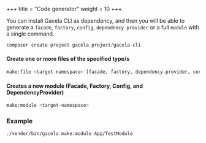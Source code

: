 +++
title = "Code generator"
weight = 10
+++

You can install Gacela CLI as dependency, and then you will be able to generate a `facade`, `factory`, `config`,
`dependency provider` or a full `module` with a single command.

```php
composer create-project gacela-project/gacela-cli
```

#### Create one or more files of the specified type/s
```bash
make:file <target-namespace> [facade, factory, dependency-provider, config]
```

#### Creates a new module (Facade, Factory, Config, and DependencyProvider)
```bash
make:module <target-namespace>
```

### Example
```bash
./vendor/bin/gacela make:module App/TestModule
```
